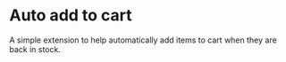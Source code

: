 # Auto add to cart
A simple extension to help automatically add items to cart when they are back in stock.
